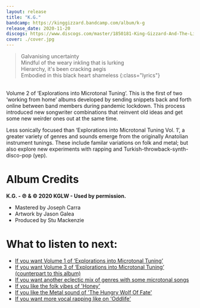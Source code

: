 ```yaml
---
layout: release
title: "K.G."
bandcamp: https://kinggizzard.bandcamp.com/album/k-g
release_date: 2020-11-20
discogs: https://www.discogs.com/master/1850181-King-Gizzard-And-The-Lizard-Wizard-KG-Explorations-Into-Microtonal-Tuning-Volume-2
cover: ./cover.jpg
---
```


> Galvanising uncertainty  
> Mindful of the weary inkling that is lurking  
> Hierarchy, it's been cracking aegis  
> Embodied in this black heart shameless
{:class="lyrics"}
<br>
Volume 2 of ‘Explorations into Microtonal Tuning’. This is the first of two ‘working from home’ albums developed by sending snippets back and forth online between band members during pandemic lockdown. This process introduced new songwriter combinations that reinvent old ideas and get some new weirder ones out at the same time.

Less sonically focused than ‘Explorations into Microtonal Tuning Vol. 1’, a greater variety of genres and sounds emerge from the originally Anatolian instrument tunings. These include familar variations on folk and metal; but also explore new experiments with rapping and Turkish-throwback-synth-disco-pop (yep).

# Album Credits

**K.G. - ℗ & © 2020 KGLW - Used by permission.**

* Mastered by Joseph Carra
* Artwork by Jason Galea
* Produced by Stu Mackenzie

# What to listen to next:

*   [If you want Volume 1 of ‘Explorations into Microtonal Tuning’](../flying-microtonal-banana)
*   [If you want Volume 3 of ‘Explorations into Microtonal Tuning’ (counterpart to this album)](../lw)
*   [If you want another eclectic mix of genres with some microtonal songs](../gumboot-soup)
*   [If you like the folk vibes of 'Honey'](../paper-mache-dream-balloon)
*   [If you like the Metal sound of 'The Hungry Wolf Of Fate'](../infest-the-rats-nest)
*   [If you want more vocal rapping like on 'Oddlife'](../omnium-gatherum)
